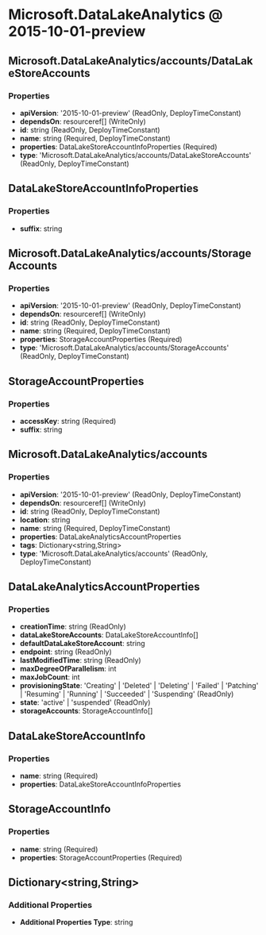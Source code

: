 # Microsoft.DataLakeAnalytics @ 2015-10-01-preview

## Microsoft.DataLakeAnalytics/accounts/DataLakeStoreAccounts
### Properties
* **apiVersion**: '2015-10-01-preview' (ReadOnly, DeployTimeConstant)
* **dependsOn**: resourceref[] (WriteOnly)
* **id**: string (ReadOnly, DeployTimeConstant)
* **name**: string (Required, DeployTimeConstant)
* **properties**: DataLakeStoreAccountInfoProperties (Required)
* **type**: 'Microsoft.DataLakeAnalytics/accounts/DataLakeStoreAccounts' (ReadOnly, DeployTimeConstant)

## DataLakeStoreAccountInfoProperties
### Properties
* **suffix**: string

## Microsoft.DataLakeAnalytics/accounts/StorageAccounts
### Properties
* **apiVersion**: '2015-10-01-preview' (ReadOnly, DeployTimeConstant)
* **dependsOn**: resourceref[] (WriteOnly)
* **id**: string (ReadOnly, DeployTimeConstant)
* **name**: string (Required, DeployTimeConstant)
* **properties**: StorageAccountProperties (Required)
* **type**: 'Microsoft.DataLakeAnalytics/accounts/StorageAccounts' (ReadOnly, DeployTimeConstant)

## StorageAccountProperties
### Properties
* **accessKey**: string (Required)
* **suffix**: string

## Microsoft.DataLakeAnalytics/accounts
### Properties
* **apiVersion**: '2015-10-01-preview' (ReadOnly, DeployTimeConstant)
* **dependsOn**: resourceref[] (WriteOnly)
* **id**: string (ReadOnly, DeployTimeConstant)
* **location**: string
* **name**: string (Required, DeployTimeConstant)
* **properties**: DataLakeAnalyticsAccountProperties
* **tags**: Dictionary<string,String>
* **type**: 'Microsoft.DataLakeAnalytics/accounts' (ReadOnly, DeployTimeConstant)

## DataLakeAnalyticsAccountProperties
### Properties
* **creationTime**: string (ReadOnly)
* **dataLakeStoreAccounts**: DataLakeStoreAccountInfo[]
* **defaultDataLakeStoreAccount**: string
* **endpoint**: string (ReadOnly)
* **lastModifiedTime**: string (ReadOnly)
* **maxDegreeOfParallelism**: int
* **maxJobCount**: int
* **provisioningState**: 'Creating' | 'Deleted' | 'Deleting' | 'Failed' | 'Patching' | 'Resuming' | 'Running' | 'Succeeded' | 'Suspending' (ReadOnly)
* **state**: 'active' | 'suspended' (ReadOnly)
* **storageAccounts**: StorageAccountInfo[]

## DataLakeStoreAccountInfo
### Properties
* **name**: string (Required)
* **properties**: DataLakeStoreAccountInfoProperties

## StorageAccountInfo
### Properties
* **name**: string (Required)
* **properties**: StorageAccountProperties (Required)

## Dictionary<string,String>
### Additional Properties
* **Additional Properties Type**: string

